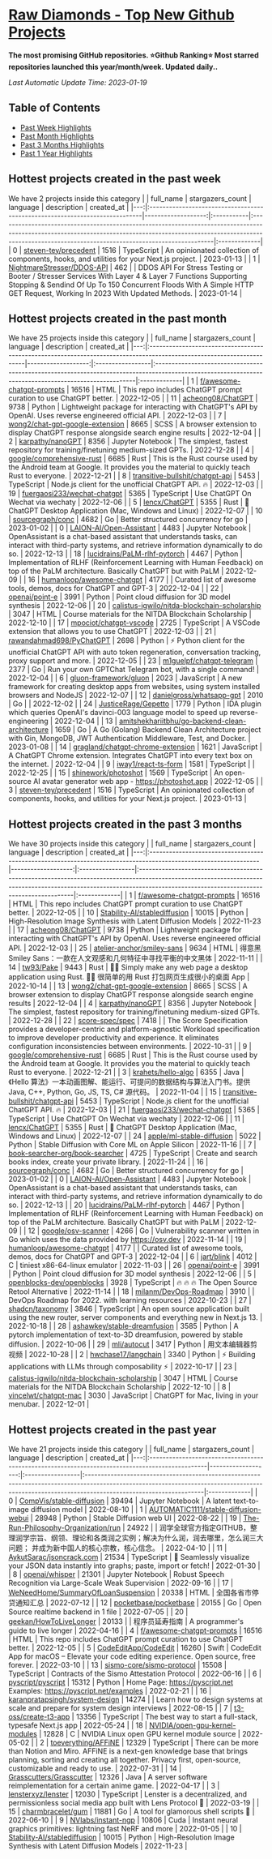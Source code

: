 














[Raw Diamonds - Top New Github Projects](./README.md)
==========

**The most promising GitHub repositories. ⭐Github Ranking⭐ Most starred repositories launched this year/month/week. Updated daily..**

*Last Automatic Update Time: 2023-01-19*

## Table of Contents

* [Past Week Highlights](#hottest-projects-created-in-the-past-week)
* [Past Month Highlights](#hottest-projects-created-in-the-past-month)
* [Past 3 Months Highlights](#hottest-projects-created-in-the-past-3-months)
* [Past 1 Year Highlights](#hottest-projects-created-in-the-past-year)






## Hottest projects created in the past week 

We have 2 projects inside this category
|    | full_name                                                                   |   stargazers_count | language   | description                                                                                                                                                                                                                   | created_at   |
|---:|:----------------------------------------------------------------------------|-------------------:|:-----------|:------------------------------------------------------------------------------------------------------------------------------------------------------------------------------------------------------------------------------|:-------------|
|  0 | [steven-tey/precedent](https://github.com/steven-tey/precedent)             |               1516 | TypeScript | An opinionated collection of components, hooks, and utilities for your Next.js project.                                                                                                                                       | 2023-01-13   |
|  1 | [NightmareStresser/DDOS-API](https://github.com/NightmareStresser/DDOS-API) |                462 |            | DDOS API For Stress Testing or Booter / Stresser Services With Layer 4 & Layer 7 Functions Supporting Stopping & Sendind Of Up To 150 Concurrent Floods With A Simple HTTP GET Request, Working In 2023 With Updated Methods. | 2023-01-14   |





## Hottest projects created in the past month 

We have 25 projects inside this category
|    | full_name                                                                                                             |   stargazers_count | language         | description                                                                                                                                           | created_at   |
|---:|:----------------------------------------------------------------------------------------------------------------------|-------------------:|:-----------------|:------------------------------------------------------------------------------------------------------------------------------------------------------|:-------------|
|  1 | [f/awesome-chatgpt-prompts](https://github.com/f/awesome-chatgpt-prompts)                                             |              16516 | HTML             | This repo includes ChatGPT prompt curation to use ChatGPT better.                                                                                     | 2022-12-05   |
| 11 | [acheong08/ChatGPT](https://github.com/acheong08/ChatGPT)                                                             |               9738 | Python           | Lightweight package for interacting with ChatGPT's API by OpenAI. Uses reverse engineered official API.                                               | 2022-12-03   |
|  7 | [wong2/chat-gpt-google-extension](https://github.com/wong2/chat-gpt-google-extension)                                 |               8665 | SCSS             | A browser extension to display ChatGPT response alongside search engine results                                                                       | 2022-12-04   |
|  2 | [karpathy/nanoGPT](https://github.com/karpathy/nanoGPT)                                                               |               8356 | Jupyter Notebook | The simplest, fastest repository for training/finetuning medium-sized GPTs.                                                                           | 2022-12-28   |
|  4 | [google/comprehensive-rust](https://github.com/google/comprehensive-rust)                                             |               6685 | Rust             | This is the Rust course used by the Android team at Google. It provides you the material to quickly teach Rust to everyone.                           | 2022-12-21   |
|  8 | [transitive-bullshit/chatgpt-api](https://github.com/transitive-bullshit/chatgpt-api)                                 |               5453 | TypeScript       | Node.js client for the unofficial ChatGPT API. 🔥                                                                                                     | 2022-12-03   |
| 19 | [fuergaosi233/wechat-chatgpt](https://github.com/fuergaosi233/wechat-chatgpt)                                         |               5365 | TypeScript       | Use ChatGPT On Wechat via wechaty                                                                                                                     | 2022-12-06   |
|  5 | [lencx/ChatGPT](https://github.com/lencx/ChatGPT)                                                                     |               5355 | Rust             | 🔮 ChatGPT Desktop Application (Mac, Windows and Linux)                                                                                               | 2022-12-07   |
| 10 | [sourcegraph/conc](https://github.com/sourcegraph/conc)                                                               |               4682 | Go               | Better structured concurrency for go                                                                                                                  | 2023-01-02   |
|  0 | [LAION-AI/Open-Assistant](https://github.com/LAION-AI/Open-Assistant)                                                 |               4483 | Jupyter Notebook | OpenAssistant is a chat-based assistant that understands tasks, can interact with third-party systems, and retrieve information dynamically to do so. | 2022-12-13   |
| 18 | [lucidrains/PaLM-rlhf-pytorch](https://github.com/lucidrains/PaLM-rlhf-pytorch)                                       |               4467 | Python           | Implementation of RLHF (Reinforcement Learning with Human Feedback) on top of the PaLM architecture. Basically ChatGPT but with PaLM                  | 2022-12-09   |
| 16 | [humanloop/awesome-chatgpt](https://github.com/humanloop/awesome-chatgpt)                                             |               4177 |                  | Curated list of awesome tools, demos, docs for ChatGPT and GPT-3                                                                                      | 2022-12-04   |
| 22 | [openai/point-e](https://github.com/openai/point-e)                                                                   |               3991 | Python           | Point cloud diffusion for 3D model synthesis                                                                                                          | 2022-12-06   |
| 20 | [calistus-igwilo/nitda-blockchain-scholarship](https://github.com/calistus-igwilo/nitda-blockchain-scholarship)       |               3047 | HTML             | Course materials for the NITDA Blockchain Scholarship                                                                                                 | 2022-12-10   |
| 17 | [mpociot/chatgpt-vscode](https://github.com/mpociot/chatgpt-vscode)                                                   |               2725 | TypeScript       | A VSCode extension that allows you to use ChatGPT                                                                                                     | 2022-12-03   |
| 21 | [rawandahmad698/PyChatGPT](https://github.com/rawandahmad698/PyChatGPT)                                               |               2698 | Python           | ⚡️ Python client for the unofficial ChatGPT API with auto token regeneration, conversation tracking, proxy support and more.                          | 2022-12-05   |
| 23 | [m1guelpf/chatgpt-telegram](https://github.com/m1guelpf/chatgpt-telegram)                                             |               2377 | Go               | Run your own GPTChat Telegram bot, with a single command!                                                                                             | 2022-12-04   |
|  6 | [gluon-framework/gluon](https://github.com/gluon-framework/gluon)                                                     |               2023 | JavaScript       | A new framework for creating desktop apps from websites, using system installed browsers and NodeJS                                                   | 2022-12-07   |
| 12 | [danielgross/whatsapp-gpt](https://github.com/danielgross/whatsapp-gpt)                                               |               2010 | Go               |                                                                                                                                                       | 2022-12-02   |
| 24 | [JusticeRage/Gepetto](https://github.com/JusticeRage/Gepetto)                                                         |               1779 | Python           | IDA plugin which queries OpenAI's davinci-003 language model to speed up reverse-engineering                                                          | 2022-12-04   |
| 13 | [amitshekhariitbhu/go-backend-clean-architecture](https://github.com/amitshekhariitbhu/go-backend-clean-architecture) |               1659 | Go               | A Go (Golang) Backend Clean Architecture project with Gin, MongoDB, JWT Authentication Middleware, Test, and Docker.                                  | 2023-01-08   |
| 14 | [gragland/chatgpt-chrome-extension](https://github.com/gragland/chatgpt-chrome-extension)                             |               1621 | JavaScript       | A ChatGPT Chrome extension. Integrates ChatGPT into every text box on the internet.                                                                   | 2022-12-04   |
|  9 | [iway1/react-ts-form](https://github.com/iway1/react-ts-form)                                                         |               1581 | TypeScript       |                                                                                                                                                       | 2022-12-25   |
| 15 | [shinework/photoshot](https://github.com/shinework/photoshot)                                                         |               1569 | TypeScript       | An open-source AI avatar generator web app - https://photoshot.app                                                                                    | 2022-12-05   |
|  3 | [steven-tey/precedent](https://github.com/steven-tey/precedent)                                                       |               1516 | TypeScript       | An opinionated collection of components, hooks, and utilities for your Next.js project.                                                               | 2023-01-13   |





## Hottest projects created in the past 3 months 

We have 30 projects inside this category
|    | full_name                                                                                                       |   stargazers_count | language         | description                                                                                                                                                                                                           | created_at   |
|---:|:----------------------------------------------------------------------------------------------------------------|-------------------:|:-----------------|:----------------------------------------------------------------------------------------------------------------------------------------------------------------------------------------------------------------------|:-------------|
|  1 | [f/awesome-chatgpt-prompts](https://github.com/f/awesome-chatgpt-prompts)                                       |              16516 | HTML             | This repo includes ChatGPT prompt curation to use ChatGPT better.                                                                                                                                                     | 2022-12-05   |
| 10 | [Stability-AI/stablediffusion](https://github.com/Stability-AI/stablediffusion)                                 |              10015 | Python           | High-Resolution Image Synthesis with Latent Diffusion Models                                                                                                                                                          | 2022-11-23   |
| 17 | [acheong08/ChatGPT](https://github.com/acheong08/ChatGPT)                                                       |               9738 | Python           | Lightweight package for interacting with ChatGPT's API by OpenAI. Uses reverse engineered official API.                                                                                                               | 2022-12-03   |
| 25 | [atelier-anchor/smiley-sans](https://github.com/atelier-anchor/smiley-sans)                                     |               9634 | HTML             | 得意黑 Smiley Sans：一款在人文观感和几何特征中寻找平衡的中文黑体                                                                                                                                                      | 2022-11-11   |
| 14 | [tw93/Pake](https://github.com/tw93/Pake)                                                                       |               9443 | Rust             | 🤱🏻 Simply make any web page a desktop application using Rust.  🤱🏻 很简单的用 Rust 打包网页生成很小的桌面 App                                                                                                      | 2022-10-14   |
| 13 | [wong2/chat-gpt-google-extension](https://github.com/wong2/chat-gpt-google-extension)                           |               8665 | SCSS             | A browser extension to display ChatGPT response alongside search engine results                                                                                                                                       | 2022-12-04   |
|  4 | [karpathy/nanoGPT](https://github.com/karpathy/nanoGPT)                                                         |               8356 | Jupyter Notebook | The simplest, fastest repository for training/finetuning medium-sized GPTs.                                                                                                                                           | 2022-12-28   |
| 22 | [score-spec/spec](https://github.com/score-spec/spec)                                                           |               7418 |                  | The Score Specification provides a developer-centric and platform-agnostic Workload specification to improve developer productivity and experience. It eliminates configuration inconsistencies between environments. | 2022-10-31   |
|  9 | [google/comprehensive-rust](https://github.com/google/comprehensive-rust)                                       |               6685 | Rust             | This is the Rust course used by the Android team at Google. It provides you the material to quickly teach Rust to everyone.                                                                                           | 2022-12-21   |
|  3 | [krahets/hello-algo](https://github.com/krahets/hello-algo)                                                     |               6355 | Java             | 《Hello 算法》一本动画图解、能运行、可提问的数据结构与算法入门书。提供 Java, C++, Python, Go, JS, TS, C# 源代码。                                                                                                     | 2022-11-04   |
| 15 | [transitive-bullshit/chatgpt-api](https://github.com/transitive-bullshit/chatgpt-api)                           |               5453 | TypeScript       | Node.js client for the unofficial ChatGPT API. 🔥                                                                                                                                                                     | 2022-12-03   |
| 21 | [fuergaosi233/wechat-chatgpt](https://github.com/fuergaosi233/wechat-chatgpt)                                   |               5365 | TypeScript       | Use ChatGPT On Wechat via wechaty                                                                                                                                                                                     | 2022-12-06   |
| 11 | [lencx/ChatGPT](https://github.com/lencx/ChatGPT)                                                               |               5355 | Rust             | 🔮 ChatGPT Desktop Application (Mac, Windows and Linux)                                                                                                                                                               | 2022-12-07   |
| 24 | [apple/ml-stable-diffusion](https://github.com/apple/ml-stable-diffusion)                                       |               5022 | Python           | Stable Diffusion with Core ML on Apple Silicon                                                                                                                                                                        | 2022-11-16   |
|  7 | [book-searcher-org/book-searcher](https://github.com/book-searcher-org/book-searcher)                           |               4725 | TypeScript       | Create and search books index, create your private library.                                                                                                                                                           | 2022-11-24   |
| 16 | [sourcegraph/conc](https://github.com/sourcegraph/conc)                                                         |               4682 | Go               | Better structured concurrency for go                                                                                                                                                                                  | 2023-01-02   |
|  0 | [LAION-AI/Open-Assistant](https://github.com/LAION-AI/Open-Assistant)                                           |               4483 | Jupyter Notebook | OpenAssistant is a chat-based assistant that understands tasks, can interact with third-party systems, and retrieve information dynamically to do so.                                                                 | 2022-12-13   |
| 20 | [lucidrains/PaLM-rlhf-pytorch](https://github.com/lucidrains/PaLM-rlhf-pytorch)                                 |               4467 | Python           | Implementation of RLHF (Reinforcement Learning with Human Feedback) on top of the PaLM architecture. Basically ChatGPT but with PaLM                                                                                  | 2022-12-09   |
| 12 | [google/osv-scanner](https://github.com/google/osv-scanner)                                                     |               4266 | Go               | Vulnerability scanner written in Go which uses the data provided by https://osv.dev                                                                                                                                   | 2022-11-14   |
| 19 | [humanloop/awesome-chatgpt](https://github.com/humanloop/awesome-chatgpt)                                       |               4177 |                  | Curated list of awesome tools, demos, docs for ChatGPT and GPT-3                                                                                                                                                      | 2022-12-04   |
|  6 | [jart/blink](https://github.com/jart/blink)                                                                     |               4012 | C                | tiniest x86-64-linux emulator                                                                                                                                                                                         | 2022-11-03   |
| 26 | [openai/point-e](https://github.com/openai/point-e)                                                             |               3991 | Python           | Point cloud diffusion for 3D model synthesis                                                                                                                                                                          | 2022-12-06   |
|  5 | [openblocks-dev/openblocks](https://github.com/openblocks-dev/openblocks)                                       |               3928 | TypeScript       | 🔥 🔥 🔥 The Open Source Retool Alternative                                                                                                                                                                           | 2022-11-14   |
| 18 | [milanm/DevOps-Roadmap](https://github.com/milanm/DevOps-Roadmap)                                               |               3910 |                  | DevOps Roadmap for 2022. with learning resources                                                                                                                                                                      | 2022-10-23   |
| 27 | [shadcn/taxonomy](https://github.com/shadcn/taxonomy)                                                           |               3846 | TypeScript       | An open source application built using the new router, server components and everything new in Next.js 13.                                                                                                            | 2022-10-18   |
| 28 | [ashawkey/stable-dreamfusion](https://github.com/ashawkey/stable-dreamfusion)                                   |               3585 | Python           | A pytorch implementation of text-to-3D dreamfusion, powered by stable diffusion.                                                                                                                                      | 2022-10-06   |
| 29 | [mli/autocut](https://github.com/mli/autocut)                                                                   |               3417 | Python           | 用文本编辑器剪视频                                                                                                                                                                                                    | 2022-10-28   |
|  2 | [hwchase17/langchain](https://github.com/hwchase17/langchain)                                                   |               3340 | Python           | ⚡ Building applications with LLMs through composability ⚡                                                                                                                                                           | 2022-10-17   |
| 23 | [calistus-igwilo/nitda-blockchain-scholarship](https://github.com/calistus-igwilo/nitda-blockchain-scholarship) |               3047 | HTML             | Course materials for the NITDA Blockchain Scholarship                                                                                                                                                                 | 2022-12-10   |
|  8 | [vincelwt/chatgpt-mac](https://github.com/vincelwt/chatgpt-mac)                                                 |               3030 | JavaScript       | ChatGPT for Mac, living in your menubar.                                                                                                                                                                              | 2022-12-01   |





## Hottest projects created in the past year 

We have 21 projects inside this category
|    | full_name                                                                                       |   stargazers_count | language         | description                                                                                                                                                                                     | created_at   |
|---:|:------------------------------------------------------------------------------------------------|-------------------:|:-----------------|:------------------------------------------------------------------------------------------------------------------------------------------------------------------------------------------------|:-------------|
|  0 | [CompVis/stable-diffusion](https://github.com/CompVis/stable-diffusion)                         |              39494 | Jupyter Notebook | A latent text-to-image diffusion model                                                                                                                                                          | 2022-08-10   |
|  1 | [AUTOMATIC1111/stable-diffusion-webui](https://github.com/AUTOMATIC1111/stable-diffusion-webui) |              28948 | Python           | Stable Diffusion web UI                                                                                                                                                                         | 2022-08-22   |
| 19 | [The-Run-Philosophy-Organization/run](https://github.com/The-Run-Philosophy-Organization/run)   |              24922 |                  | 润学全球官方指定GITHUB，整理润学宗旨、纲领、理论和各类润之实例；解决为什么润，润去哪里，怎么润三大问题； 并成为新中国人的核心宗教，核心信念。                                                   | 2022-04-10   |
| 11 | [AykutSarac/jsoncrack.com](https://github.com/AykutSarac/jsoncrack.com)                         |              21534 | TypeScript       | 🔮 Seamlessly visualize your JSON data instantly into graphs; paste, import or fetch!                                                                                                           | 2022-01-30   |
|  8 | [openai/whisper](https://github.com/openai/whisper)                                             |              21301 | Jupyter Notebook | Robust Speech Recognition via Large-Scale Weak Supervision                                                                                                                                      | 2022-09-16   |
| 17 | [WeNeedHome/SummaryOfLoanSuspension](https://github.com/WeNeedHome/SummaryOfLoanSuspension)     |              20338 | HTML             | 全国各省市停贷通知汇总                                                                                                                                                                          | 2022-07-12   |
| 12 | [pocketbase/pocketbase](https://github.com/pocketbase/pocketbase)                               |              20155 | Go               | Open Source realtime backend in 1 file                                                                                                                                                          | 2022-07-05   |
| 20 | [geekan/HowToLiveLonger](https://github.com/geekan/HowToLiveLonger)                             |              20133 |                  | 程序员延寿指南 | A programmer's guide to live longer                                                                                                                                            | 2022-04-16   |
|  4 | [f/awesome-chatgpt-prompts](https://github.com/f/awesome-chatgpt-prompts)                       |              16516 | HTML             | This repo includes ChatGPT prompt curation to use ChatGPT better.                                                                                                                               | 2022-12-05   |
|  5 | [CodeEditApp/CodeEdit](https://github.com/CodeEditApp/CodeEdit)                                 |              16260 | Swift            | CodeEdit App for macOS – Elevate your code editing experience. Open source, free forever.                                                                                                       | 2022-03-10   |
| 13 | [sismo-core/sismo-protocol](https://github.com/sismo-core/sismo-protocol)                       |              15508 | TypeScript       | Contracts of the Sismo Attestation Protocol                                                                                                                                                     | 2022-06-16   |
|  6 | [pyscript/pyscript](https://github.com/pyscript/pyscript)                                       |              15312 | Python           | Home Page: https://pyscript.net  Examples: https://pyscript.net/examples                                                                                                                        | 2022-02-21   |
| 16 | [karanpratapsingh/system-design](https://github.com/karanpratapsingh/system-design)             |              14274 |                  | Learn how to design systems at scale and prepare for system design interviews                                                                                                                   | 2022-08-15   |
|  7 | [t3-oss/create-t3-app](https://github.com/t3-oss/create-t3-app)                                 |              13356 | TypeScript       | The best way to start a full-stack, typesafe Next.js app                                                                                                                                        | 2022-05-24   |
| 18 | [NVIDIA/open-gpu-kernel-modules](https://github.com/NVIDIA/open-gpu-kernel-modules)             |              12828 | C                | NVIDIA Linux open GPU kernel module source                                                                                                                                                      | 2022-05-02   |
|  2 | [toeverything/AFFiNE](https://github.com/toeverything/AFFiNE)                                   |              12329 | TypeScript       | There can be more than Notion and Miro. AFFiNE is a next-gen knowledge base that brings planning, sorting and creating all together. Privacy first, open-source, customizable and ready to use. | 2022-07-31   |
| 14 | [Grasscutters/Grasscutter](https://github.com/Grasscutters/Grasscutter)                         |              12326 | Java             | A server software reimplementation for a certain anime game.                                                                                                                                    | 2022-04-17   |
|  3 | [lensterxyz/lenster](https://github.com/lensterxyz/lenster)                                     |              12030 | TypeScript       | Lenster is a decentralized, and permissionless social media app built with Lens Protocol 🌿                                                                                                     | 2022-03-19   |
| 15 | [charmbracelet/gum](https://github.com/charmbracelet/gum)                                       |              11881 | Go               | A tool for glamorous shell scripts 🎀                                                                                                                                                           | 2022-06-10   |
|  9 | [NVlabs/instant-ngp](https://github.com/NVlabs/instant-ngp)                                     |              10806 | Cuda             | Instant neural graphics primitives: lightning fast NeRF and more                                                                                                                                | 2022-01-05   |
| 10 | [Stability-AI/stablediffusion](https://github.com/Stability-AI/stablediffusion)                 |              10015 | Python           | High-Resolution Image Synthesis with Latent Diffusion Models                                                                                                                                    | 2022-11-23   |



